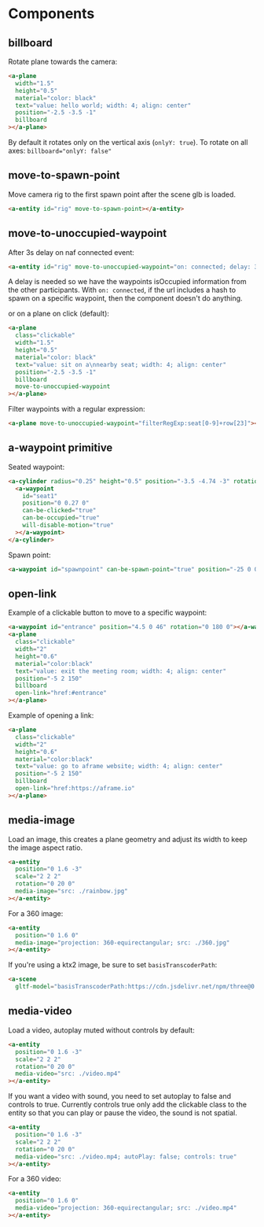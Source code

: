 # Components

## billboard

Rotate plane towards the camera:

```html
<a-plane
  width="1.5"
  height="0.5"
  material="color: black"
  text="value: hello world; width: 4; align: center"
  position="-2.5 -3.5 -1"
  billboard
></a-plane>
```

By default it rotates only on the vertical axis (`onlyY: true`).
To rotate on all axes: `billboard="onlyY: false"`

## move-to-spawn-point

Move camera rig to the first spawn point after the scene glb is loaded.

```html
<a-entity id="rig" move-to-spawn-point></a-entity>
```

## move-to-unoccupied-waypoint

After 3s delay on naf connected event:

```html
<a-entity id="rig" move-to-unoccupied-waypoint="on: connected; delay: 3"></a-entity>
```

A delay is needed so we have the waypoints isOccupied information from the other participants.
With `on: connected`, if the url includes a hash to spawn on a specific waypoint, then the component doesn't do anything.

or on a plane on click (default):

```html
<a-plane
  class="clickable"
  width="1.5"
  height="0.5"
  material="color: black"
  text="value: sit on a\nnearby seat; width: 4; align: center"
  position="-2.5 -3.5 -1"
  billboard
  move-to-unoccupied-waypoint
></a-plane>
```

Filter waypoints with a regular expression:

```html
<a-plane move-to-unoccupied-waypoint="filterRegExp:seat[0-9]+row[23]"></a-plane>
```

## a-waypoint primitive

Seated waypoint:

```html
<a-cylinder radius="0.25" height="0.5" position="-3.5 -4.74 -3" rotation="0 -150 0">
  <a-waypoint
    id="seat1"
    position="0 0.27 0"
    can-be-clicked="true"
    can-be-occupied="true"
    will-disable-motion="true"
  ></a-waypoint>
</a-cylinder>
```

Spawn point:

```html
<a-waypoint id="spawnpoint" can-be-spawn-point="true" position="-25 0 0" rotation="0 90 0"></a-waypoint>
```

## open-link

Example of a clickable button to move to a specific waypoint:

```html
<a-waypoint id="entrance" position="4.5 0 46" rotation="0 180 0"></a-waypoint>
<a-plane
  class="clickable"
  width="2"
  height="0.6"
  material="color:black"
  text="value: exit the meeting room; width: 4; align: center"
  position="-5 2 150"
  billboard
  open-link="href:#entrance"
></a-plane>
```

Example of opening a link:

```html
<a-plane
  class="clickable"
  width="2"
  height="0.6"
  material="color:black"
  text="value: go to aframe website; width: 4; align: center"
  position="-5 2 150"
  billboard
  open-link="href:https://aframe.io"
></a-plane>
```

## media-image

Load an image, this creates a plane geometry and adjust its width to keep the
image aspect ratio.

```html
<a-entity
  position="0 1.6 -3"
  scale="2 2 2"
  rotation="0 20 0"
  media-image="src: ./rainbow.jpg"
></a-entity>
```

For a 360 image:

```html
<a-entity
  position="0 1.6 0"
  media-image="projection: 360-equirectangular; src: ./360.jpg"
></a-entity>
```

If you're using a ktx2 image, be sure to set `basisTranscoderPath`:

```html
<a-scene
  gltf-model="basisTranscoderPath:https://cdn.jsdelivr.net/npm/three@0.173.0/examples/jsm/libs/basis/">
```

## media-video

Load a video, autoplay muted without controls by default:

```html
<a-entity
  position="0 1.6 -3"
  scale="2 2 2"
  rotation="0 20 0"
  media-video="src: ./video.mp4"
></a-entity>
```

If you want a video with sound, you need to set autoplay to false and controls to
true. Currently controls true only add the clickable class to the entity so that you can
play or pause the video, the sound is not spatial.

```html
<a-entity
  position="0 1.6 -3"
  scale="2 2 2"
  rotation="0 20 0"
  media-video="src: ./video.mp4; autoPlay: false; controls: true"
></a-entity>
```

For a 360 video:

```html
<a-entity
  position="0 1.6 0"
  media-video="projection: 360-equirectangular; src: ./video.mp4"
></a-entity>
```

